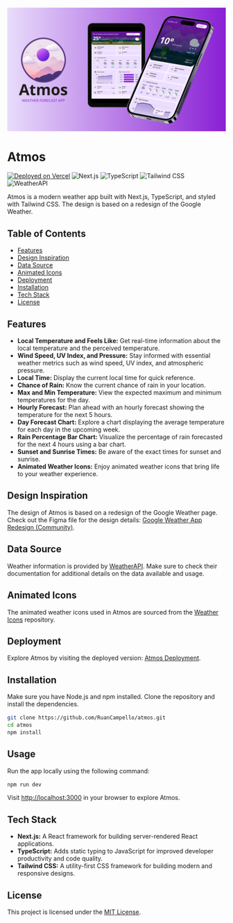 <p align='center'>
  <img src='/atmos-banner.png' />
</p>

# Atmos

[![Deployed on Vercel](https://img.shields.io/badge/Deployed%20on-Vercel-blueviolet)](https://atmos-ruancampello.vercel.app) ![Next.js](https://img.shields.io/badge/Next.js-000000?style=flat&logo=next.js&logoColor=white) ![TypeScript](https://img.shields.io/badge/TypeScript-007ACC?style=flat&logo=typescript&logoColor=white) ![Tailwind CSS](https://img.shields.io/badge/Tailwind%20CSS-38B2AC?style=flat&logo=tailwind-css&logoColor=white) ![WeatherAPI](https://img.shields.io/badge/WeatherAPI-4285F4?style=flat&logo=&logoColor=white)

Atmos is a modern weather app built with Next.js, TypeScript, and styled with Tailwind CSS. The design is based on a redesign of the Google Weather.

## Table of Contents
- [Features](#features)
- [Design Inspiration](#design-inspiration)
- [Data Source](#data-source)
- [Animated Icons](#animated-icons)
- [Deployment](#deployment)
- [Installation](#installation)
- [Tech Stack](#tech-stack)
- [License](#license)

## Features

- **Local Temperature and Feels Like:** Get real-time information about the local temperature and the perceived temperature.
- **Wind Speed, UV Index, and Pressure:** Stay informed with essential weather metrics such as wind speed, UV index, and atmospheric pressure.
- **Local Time:** Display the current local time for quick reference.
- **Chance of Rain:** Know the current chance of rain in your location.
- **Max and Min Temperature:** View the expected maximum and minimum temperatures for the day.
- **Hourly Forecast:** Plan ahead with an hourly forecast showing the temperature for the next 5 hours.
- **Day Forecast Chart:** Explore a chart displaying the average temperature for each day in the upcoming week.
- **Rain Percentage Bar Chart:** Visualize the percentage of rain forecasted for the next 4 hours using a bar chart.
- **Sunset and Sunrise Times:** Be aware of the exact times for sunset and sunrise.
- **Animated Weather Icons:** Enjoy animated weather icons that bring life to your weather experience.

## Design Inspiration

The design of Atmos is based on a redesign of the Google Weather page. Check out the Figma file for the design details: [Google Weather App Redesign (Community)](https://www.figma.com/file/nCKhkWJfABdjRTclnhQANY/Google-Weather-App-Redesign-(Community)?type=design&node-id=0%3A1&mode=design&t=syVtRCx4lxiX5hLq-1).

## Data Source

Weather information is provided by [WeatherAPI](https://www.weatherapi.com/). Make sure to check their documentation for additional details on the data available and usage.

## Animated Icons

The animated weather icons used in Atmos are sourced from the [Weather Icons](https://github.com/philanri/weather-icons) repository.

## Deployment

Explore Atmos by visiting the deployed version: [Atmos Deployment](https://atmos-ruancampello.vercel.app).

## Installation

Make sure you have Node.js and npm installed. Clone the repository and install the dependencies.

```bash
git clone https://github.com/RuanCampello/atmos.git
cd atmos
npm install
```

## Usage

Run the app locally using the following command:

```bash
npm run dev
```

Visit [http://localhost:3000](http://localhost:3000) in your browser to explore Atmos.

## Tech Stack

- **Next.js:** A React framework for building server-rendered React applications.
- **TypeScript:** Adds static typing to JavaScript for improved developer productivity and code quality.
- **Tailwind CSS:** A utility-first CSS framework for building modern and responsive designs.

## License

This project is licensed under the [MIT License](LICENSE.md).
